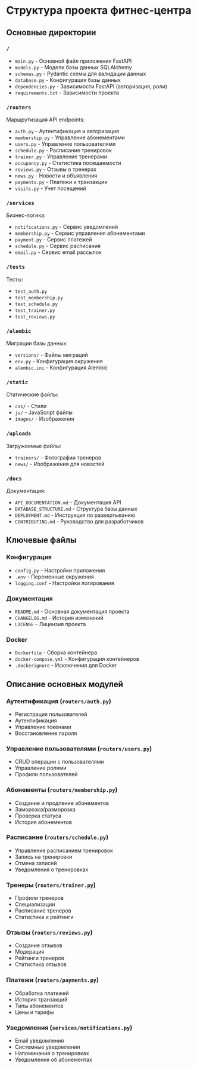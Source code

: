 # Структура проекта фитнес-центра

## Основные директории

### `/`
- `main.py` - Основной файл приложения FastAPI
- `models.py` - Модели базы данных SQLAlchemy
- `schemas.py` - Pydantic схемы для валидации данных
- `database.py` - Конфигурация базы данных
- `dependencies.py` - Зависимости FastAPI (авторизация, роли)
- `requirements.txt` - Зависимости проекта

### `/routers`
Маршрутизация API endpoints:
- `auth.py` - Аутентификация и авторизация
- `membership.py` - Управление абонементами
- `users.py` - Управление пользователями
- `schedule.py` - Расписание тренировок
- `trainer.py` - Управление тренерами
- `occupancy.py` - Статистика посещаемости
- `reviews.py` - Отзывы о тренерах
- `news.py` - Новости и объявления
- `payments.py` - Платежи и транзакции
- `visits.py` - Учет посещений

### `/services`
Бизнес-логика:
- `notifications.py` - Сервис уведомлений
- `membership.py` - Сервис управления абонементами
- `payment.py` - Сервис платежей
- `schedule.py` - Сервис расписания
- `email.py` - Сервис email рассылок

### `/tests`
Тесты:
- `test_auth.py`
- `test_membership.py`
- `test_schedule.py`
- `test_trainer.py`
- `test_reviews.py`

### `/alembic`
Миграции базы данных:
- `versions/` - Файлы миграций
- `env.py` - Конфигурация окружения
- `alembic.ini` - Конфигурация Alembic

### `/static`
Статические файлы:
- `css/` - Стили
- `js/` - JavaScript файлы
- `images/` - Изображения

### `/uploads`
Загружаемые файлы:
- `trainers/` - Фотографии тренеров
- `news/` - Изображения для новостей

### `/docs`
Документация:
- `API_DOCUMENTATION.md` - Документация API
- `DATABASE_STRUCTURE.md` - Структура базы данных
- `DEPLOYMENT.md` - Инструкция по развертыванию
- `CONTRIBUTING.md` - Руководство для разработчиков

## Ключевые файлы

### Конфигурация
- `config.py` - Настройки приложения
- `.env` - Переменные окружения
- `logging.conf` - Настройки логирования

### Документация
- `README.md` - Основная документация проекта
- `CHANGELOG.md` - История изменений
- `LICENSE` - Лицензия проекта

### Docker
- `Dockerfile` - Сборка контейнера
- `docker-compose.yml` - Конфигурация контейнеров
- `.dockerignore` - Исключения для Docker

## Описание основных модулей

### Аутентификация (`routers/auth.py`)
- Регистрация пользователей
- Аутентификация
- Управление токенами
- Восстановление пароля

### Управление пользователями (`routers/users.py`)
- CRUD операции с пользователями
- Управление ролями
- Профили пользователей

### Абонементы (`routers/membership.py`)
- Создание и продление абонементов
- Заморозка/разморозка
- Проверка статуса
- История абонементов

### Расписание (`routers/schedule.py`)
- Управление расписанием тренировок
- Запись на тренировки
- Отмена записей
- Уведомления о тренировках

### Тренеры (`routers/trainer.py`)
- Профили тренеров
- Специализации
- Расписание тренеров
- Статистика и рейтинги

### Отзывы (`routers/reviews.py`)
- Создание отзывов
- Модерация
- Рейтинги тренеров
- Статистика отзывов

### Платежи (`routers/payments.py`)
- Обработка платежей
- История транзакций
- Типы абонементов
- Цены и тарифы

### Уведомления (`services/notifications.py`)
- Email уведомления
- Системные уведомления
- Напоминания о тренировках
- Уведомления об абонементах 